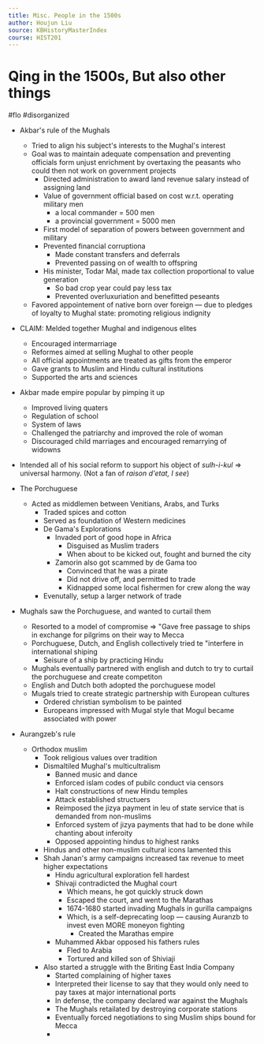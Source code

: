 ```yaml
---
title: Misc. People in the 1500s
author: Houjun Liu
source: KBHistoryMasterIndex
course: HIST201
---
```


# Qing in the 1500s, But also other things

#flo #disorganized

* Akbar's rule of the Mughals
    * Tried to align his subject's interests to the Mughal's interest
    * Goal was to maintain adequate compensation and preventing officials form unjust enrichment by overtaxing the peasants who could then not work on government projects
        * Directed administration to award land revenue salary instead of assigning land
        * Value of government official based on cost w.r.t. operating military men
            * a local commander = 500 men
            * a provincial government = 5000 men
        * First model of separation of powers between government and military
        * Prevented financial corruptiona
            * Made constant transfers and deferrals
            * Prevented passing on of wealth to offspring
        * His minister, Todar Mal, made tax collection proportional to value generation
            * So bad crop year could pay less tax
            * Prevented overluxuriation and benefitted peseants
    * Favored appointement of native born over foreign  — due to pledges of loyalty to Mughal state: promoting religious indignity
* CLAIM: Melded together Mughal and indigenous elites
    * Encouraged intermarriage
    * Reformes aimed at selling Mughal to other people
    * All official appointments are treated as gifts from the emperor
    * Gave grants to Muslim and Hindu cultural institutions
    * Supported the arts and sciences
* Akbar made empire popular by pimping it up
    * Improved living quaters
    * Regulation of school
    * System of laws
    * Challenged the patriarchy and improved the role of woman
    * Discouraged child marriages and encouraged remarrying of widowns
* Intended all of his social reform to support his object of _sulh-i-kul_ => universal harmony. (Not a fan of _raison d'etat, I see_)

* The Porchuguese
    * Acted as middlemen between Venitians, Arabs, and Turks
        * Traded spices and cotton
        * Served as foundation of Western medicines
        * De Gama's Explorations
            * Invaded port of good hope in Africa
                * Disguised as Muslim traders
                * When about to be kicked out, fought and burned the city
            * Zamorin also got scammed by de Gama too
                * Convinced that he was a pirate
                * Did not drive off, and permitted to trade
                * Kidnapped some local fishermen for crew along the way
        * Evenutally, setup a larger network of trade 
        
* Mughals saw the Porchuguese, and wanted to curtail them
    * Resorted to a model of compromise => "Gave free passage to ships in exchange for pilgrims on their way to Mecca
    * Porchuguese, Dutch, and English collectively tried te "interfere in international shiping
        * Seisure of a ship by practicing Hindu
    * Mughals eventually partnered with english and dutch to try to curtail the porchuguese and create competiton 
    * English and Dutch both adopted the porchuguese model
    * Mugals tried to create strategic partnership with European cultures
        * Ordered christian symbolism to be painted
        * Europeans impressed with Mugal style that Mogul became associated with power

* Aurangzeb's rule
    * Orthodox muslim
        * Took religious values over tradition
        * Dismaltiled Mughal's multicultralism
            * Banned music and dance 
            * Enforced islam codes of pubilc conduct via censors
            * Halt constructions of new Hindu temples
            * Attack established structuers
            * Reimposed the jizya payment in leu of state service that is demanded from non-muslims
            * Enforced system of jizya payments that had to be done while chanting about inferoity
            * Opposed appointing hindus to highest ranks
        * Hindus and other non-muslim cultural icons lamented this
        * Shah Janan's army campaigns increased tax revenue to meet higher expectations
            * Hindu agricultural exploration fell hardest
            * Shivaji contradicted the Mughal court
                * Which means, he got quickly struck down
                * Escaped the court, and went to the Marathas
                * 1674-1680 started invading Mughals in gurilla campaigns
                * Which, is a self-deprecating loop — causing Auranzb to invest even MORE moneyon fighting
                    * Created the Marathas empire
            * Muhammed Akbar opposed his fathers rules
                * Fled to Arabia
                * Tortured and killed son of Shiviaji
        * Also started a struggle with the Briting East India Company
            * Started complaining of higher taxes
            * Interpreted their license to say that they would only need to pay taxes at major international ports
            * In defense, the company declared war against the Mughals
            * The Mughals retailated by destroying corporate stations
            * Eventually forced negotiations to sing Muslim ships bound for Mecca
            * 